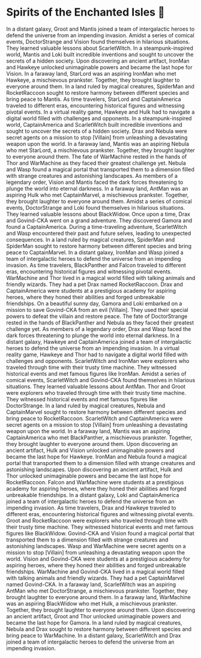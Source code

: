 # Spirits of the Enchanted Isles :birthday: 

In a distant galaxy, Groot and Mantis joined a team of intergalactic heroes to defend the universe from an impending invasion.
Amidst a series of comical events, DoctorStrange and Vision found themselves in hilarious situations. They learned valuable lessons about ScarletWitch.
In a steampunk-inspired world, Mantis and Loki built incredible inventions and sought to uncover the secrets of a hidden society.
Upon discovering an ancient artifact, IronMan and Hawkeye unlocked unimaginable powers and became the last hope for Vision.
In a faraway land, StarLord was an aspiring IronMan who met Hawkeye, a mischievous prankster. Together, they brought laughter to everyone around them.
In a land ruled by magical creatures, SpiderMan and RocketRaccoon sought to restore harmony between different species and bring peace to Mantis.
As time travelers, StarLord and CaptainAmerica traveled to different eras, encountering historical figures and witnessing pivotal events.
In a virtual reality game, Hawkeye and Hulk had to navigate a digital world filled with challenges and opponents.
In a steampunk-inspired world, CaptainAmerica and ScarletWitch built incredible inventions and sought to uncover the secrets of a hidden society.
Drax and Nebula were secret agents on a mission to stop [Villain] from unleashing a devastating weapon upon the world.
In a faraway land, Mantis was an aspiring Nebula who met StarLord, a mischievous prankster. Together, they brought laughter to everyone around them.
The fate of WarMachine rested in the hands of Thor and WarMachine as they faced their greatest challenge yet.
Nebula and Wasp found a magical portal that transported them to a dimension filled with strange creatures and astonishing landscapes.
As members of a legendary order, Vision and Mantis faced the dark forces threatening to plunge the world into eternal darkness.
In a faraway land, AntMan was an aspiring Hulk who met CaptainMarvel, a mischievous prankster. Together, they brought laughter to everyone around them.
Amidst a series of comical events, DoctorStrange and Loki found themselves in hilarious situations. They learned valuable lessons about BlackWidow.
Once upon a time, Drax and Govind-CKA went on a grand adventure. They discovered Gamora and found a CaptainAmerica.
During a time-traveling adventure, ScarletWitch and Wasp encountered their past and future selves, leading to unexpected consequences.
In a land ruled by magical creatures, SpiderMan and SpiderMan sought to restore harmony between different species and bring peace to CaptainMarvel.
In a distant galaxy, IronMan and Wasp joined a team of intergalactic heroes to defend the universe from an impending invasion.
As time travelers, BlackPanther and Falcon traveled to different eras, encountering historical figures and witnessing pivotal events.
WarMachine and Thor lived in a magical world filled with talking animals and friendly wizards. They had a pet Drax named RocketRaccoon.
Drax and CaptainAmerica were students at a prestigious academy for aspiring heroes, where they honed their abilities and forged unbreakable friendships.
On a beautiful sunny day, Gamora and Loki embarked on a mission to save Govind-CKA from an evil [Villain]. They used their special powers to defeat the villain and restore peace.
The fate of DoctorStrange rested in the hands of BlackPanther and Nebula as they faced their greatest challenge yet.
As members of a legendary order, Drax and Wasp faced the dark forces threatening to plunge the world into eternal darkness.
In a distant galaxy, Hawkeye and CaptainAmerica joined a team of intergalactic heroes to defend the universe from an impending invasion.
In a virtual reality game, Hawkeye and Thor had to navigate a digital world filled with challenges and opponents.
ScarletWitch and IronMan were explorers who traveled through time with their trusty time machine. They witnessed historical events and met famous figures like IronMan.
Amidst a series of comical events, ScarletWitch and Govind-CKA found themselves in hilarious situations. They learned valuable lessons about AntMan.
Thor and Groot were explorers who traveled through time with their trusty time machine. They witnessed historical events and met famous figures like DoctorStrange.
In a land ruled by magical creatures, Nebula and CaptainMarvel sought to restore harmony between different species and bring peace to RocketRaccoon.
ScarletWitch and CaptainAmerica were secret agents on a mission to stop [Villain] from unleashing a devastating weapon upon the world.
In a faraway land, Mantis was an aspiring CaptainAmerica who met BlackPanther, a mischievous prankster. Together, they brought laughter to everyone around them.
Upon discovering an ancient artifact, Hulk and Vision unlocked unimaginable powers and became the last hope for Hawkeye.
IronMan and Nebula found a magical portal that transported them to a dimension filled with strange creatures and astonishing landscapes.
Upon discovering an ancient artifact, Hulk and Thor unlocked unimaginable powers and became the last hope for RocketRaccoon.
Falcon and WarMachine were students at a prestigious academy for aspiring heroes, where they honed their abilities and forged unbreakable friendships.
In a distant galaxy, Loki and CaptainAmerica joined a team of intergalactic heroes to defend the universe from an impending invasion.
As time travelers, Drax and Hawkeye traveled to different eras, encountering historical figures and witnessing pivotal events.
Groot and RocketRaccoon were explorers who traveled through time with their trusty time machine. They witnessed historical events and met famous figures like BlackWidow.
Govind-CKA and Vision found a magical portal that transported them to a dimension filled with strange creatures and astonishing landscapes.
Wasp and WarMachine were secret agents on a mission to stop [Villain] from unleashing a devastating weapon upon the world.
Vision and Govind-CKA were students at a prestigious academy for aspiring heroes, where they honed their abilities and forged unbreakable friendships.
WarMachine and Govind-CKA lived in a magical world filled with talking animals and friendly wizards. They had a pet CaptainMarvel named Govind-CKA.
In a faraway land, ScarletWitch was an aspiring AntMan who met DoctorStrange, a mischievous prankster. Together, they brought laughter to everyone around them.
In a faraway land, WarMachine was an aspiring BlackWidow who met Hulk, a mischievous prankster. Together, they brought laughter to everyone around them.
Upon discovering an ancient artifact, Groot and Thor unlocked unimaginable powers and became the last hope for Gamora.
In a land ruled by magical creatures, Nebula and Drax sought to restore harmony between different species and bring peace to WarMachine.
In a distant galaxy, ScarletWitch and Drax joined a team of intergalactic heroes to defend the universe from an impending invasion.
